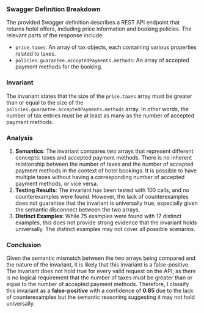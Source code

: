 ### Swagger Definition Breakdown
The provided Swagger definition describes a REST API endpoint that returns hotel offers, including price information and booking policies. The relevant parts of the response include:
- `price.taxes`: An array of tax objects, each containing various properties related to taxes.
- `policies.guarantee.acceptedPayments.methods`: An array of accepted payment methods for the booking.

### Invariant
The invariant states that the size of the `price.taxes` array must be greater than or equal to the size of the `policies.guarantee.acceptedPayments.methods` array. In other words, the number of tax entries must be at least as many as the number of accepted payment methods.

### Analysis
1. **Semantics**: The invariant compares two arrays that represent different concepts: taxes and accepted payment methods. There is no inherent relationship between the number of taxes and the number of accepted payment methods in the context of hotel bookings. It is possible to have multiple taxes without having a corresponding number of accepted payment methods, or vice versa.
2. **Testing Results**: The invariant has been tested with 100 calls, and no counterexamples were found. However, the lack of counterexamples does not guarantee that the invariant is universally true, especially given the semantic disconnect between the two arrays.
3. **Distinct Examples**: While 75 examples were found with 17 distinct examples, this does not provide strong evidence that the invariant holds universally. The distinct examples may not cover all possible scenarios.

### Conclusion
Given the semantic mismatch between the two arrays being compared and the nature of the invariant, it is likely that this invariant is a false-positive. The invariant does not hold true for every valid request on the API, as there is no logical requirement that the number of taxes must be greater than or equal to the number of accepted payment methods. Therefore, I classify this invariant as a **false-positive** with a confidence of **0.85** due to the lack of counterexamples but the semantic reasoning suggesting it may not hold universally.

